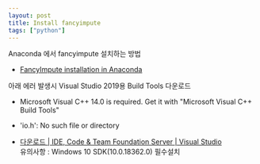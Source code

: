 ```yaml
---
layout: post
title: Install fancyimpute
tags: ["python"]
---
```


Anaconda 에서 fancyimpute 설치하는 방법
* [FancyImpute installation in Anaconda](https://stackoverflow.com/questions/44239269/fancyimpute-installation-in-anaconda/48541310)

아래 에러 발생시 Visual Studio 2019용 Build Tools 다운로드
* Microsoft Visual C++ 14.0 is required. Get it with "Microsoft Visual C++ Build Tools"
* 'io.h': No such file or directory

* [다운로드 | IDE, Code & Team Foundation Server | Visual Studio](https://visualstudio.microsoft.com/ko/downloads/)  
  유의사항 : Windows 10 SDK(10.0.18362.0) 필수설치
